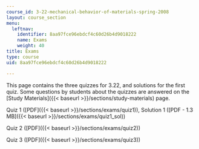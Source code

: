 ```yaml
---
course_id: 3-22-mechanical-behavior-of-materials-spring-2008
layout: course_section
menu:
  leftnav:
    identifier: 8aa97fce96ebdcf4c60d26b4d9018222
    name: Exams
    weight: 40
title: Exams
type: course
uid: 8aa97fce96ebdcf4c60d26b4d9018222

---
```


This page contains the three quizzes for 3.22, and solutions for the first quiz. Some questions by students about the quizzes are answered on the [Study Materials]({{< baseurl >}}/sections/study-materials) page.

Quiz 1 ([PDF]({{< baseurl >}}/sections/exams/quiz1)), Solution 1 ([PDF - 1.3 MB]({{< baseurl >}}/sections/exams/quiz1_sol))

Quiz 2 ([PDF]({{< baseurl >}}/sections/exams/quiz2))

Quiz 3 ([PDF]({{< baseurl >}}/sections/exams/quiz3))